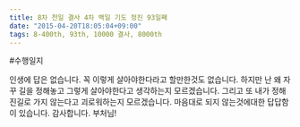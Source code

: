 ```yaml
---
title: 8차 천일 결사 4차 백일 기도 정진 93일째
date: "2015-04-20T18:05:04+09:00"
tags: 8-400th, 93th, 10000 결사, 8000th
---
```


#수행일지

인생에 답은 없습니다. 꼭 이렇게 살아야한다라고 할만한것도 없습니다. 하지만 난 왜 자꾸 길을 정해놓고 그렇게 살아야한다고 생각하는지 모르겠습니다. 그리고 또 내가 정해진길로 가지 않는다고 괴로워하는지 모르겠습니다. 마음대로 되지 않는것에대한 답답함이 있습니다. 감사합니다. 부처님!
